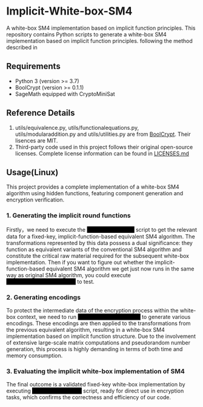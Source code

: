 # Implicit-White-box-SM4
A white-box SM4 implementation based on implicit function principles.
This repository contains Python scripts to generate a white-box SM4 implementation based on implicit function principles.
 following the method described in 
## Requirements
- Python 3 (version >= 3.7)
- BoolCrypt (version >= 0.1.1)
- SageMath equipped with CryptoMiniSat
## Reference Details
1. utils/equivalence.py, utils/functionalequations.py, utils/modularaddition.py and utils/utilities.py are from <a href="https://github.com/ranea/BoolCrypt">BoolCrypt</a>. Their lisences are MIT.
2. Third-party code used in this project follows their original open-source licenses. Complete license information can be found in <a href="https://github.com/ranea/BoolCrypt?tab=MIT-1-ov-file#readme">LICENSES.md</a>
 ## Usage(Linux)
This project provides a complete implementation of a white-box SM4 algorithm using hidden functions, featuring component generation and encryption verification.
### 1. Generating the implicit round functions
Firstly，we need to execute the <mark style="background-color: black; color: black;">equivalent_SM4.py</mark> script to get the relevant data for a fixed-key, implicit-function-based equivalent SM4 algorithm. The transformations represented by this data possess a dual significance: they function as equivalent variants of the conventional SM4 algorithm and constitute the critical raw material required for the subsequent white-box implementation.
Then if you want to figure out whether the implicit-function-based equivalent SM4 algorithm we get just now runs in the same way as original SM4 algorithm,  you could execute <mark style="background-color: black; color: black;">equivalent_SM4_encrypt.py</mark> to test.
### 2. Generating encodings
To protect the intermediate data of the encryption process within the white-box context, we need to run <mark style="background-color: black; color: black;">generate_wbsm4_tool.py</mark> to generate various encodings. These encodings are then applied to the transformations from the previous equivalent algorithm, resulting in a white-box SM4 implementation based on implicit function structure. Due to the involvement of extensive large-scale matrix computations and pseudorandom number generation, this process is highly demanding in terms of both time and memory consumption.
### 3. Evaluating the implicit white-box implementation of SM4
The final outcome is a validated fixed-key white-box implementation by executing <mark style="background-color: black; color: black;">evaluate_wbsm4.py</mark> script, ready for direct use in encryption tasks, which confirms the correctness and efficiency of our code.
